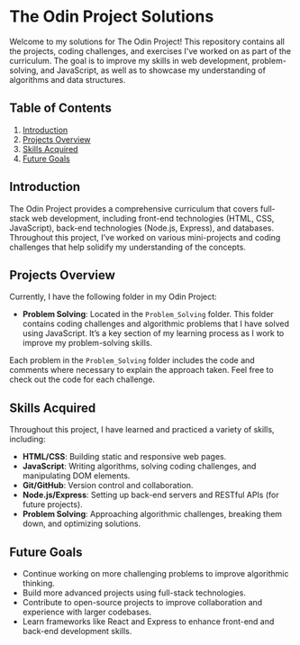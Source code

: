 # The Odin Project Solutions

Welcome to my solutions for The Odin Project! This repository contains all the projects, coding challenges, and exercises I've worked on as part of the curriculum. The goal is to improve my skills in web development, problem-solving, and JavaScript, as well as to showcase my understanding of algorithms and data structures.

## Table of Contents
1. [Introduction](#introduction)
2. [Projects Overview](#projects-overview)
3. [Skills Acquired](#skills-acquired)
4. [Future Goals](#future-goals)

## Introduction
The Odin Project provides a comprehensive curriculum that covers full-stack web development, including front-end technologies (HTML, CSS, JavaScript), back-end technologies (Node.js, Express), and databases. Throughout this project, I’ve worked on various mini-projects and coding challenges that help solidify my understanding of the concepts.

## Projects Overview
Currently, I have the following folder in my Odin Project:

- **Problem Solving**: Located in the `Problem_Solving` folder. This folder contains coding challenges and algorithmic problems that I have solved using JavaScript. It’s a key section of my learning process as I work to improve my problem-solving skills.

Each problem in the `Problem_Solving` folder includes the code and comments where necessary to explain the approach taken. Feel free to check out the code for each challenge.

## Skills Acquired
Throughout this project, I have learned and practiced a variety of skills, including:
- **HTML/CSS**: Building static and responsive web pages.
- **JavaScript**: Writing algorithms, solving coding challenges, and manipulating DOM elements.
- **Git/GitHub**: Version control and collaboration.
- **Node.js/Express**: Setting up back-end servers and RESTful APIs (for future projects).
- **Problem Solving**: Approaching algorithmic challenges, breaking them down, and optimizing solutions.

## Future Goals
- Continue working on more challenging problems to improve algorithmic thinking.
- Build more advanced projects using full-stack technologies.
- Contribute to open-source projects to improve collaboration and experience with larger codebases.
- Learn frameworks like React and Express to enhance front-end and back-end development skills.
